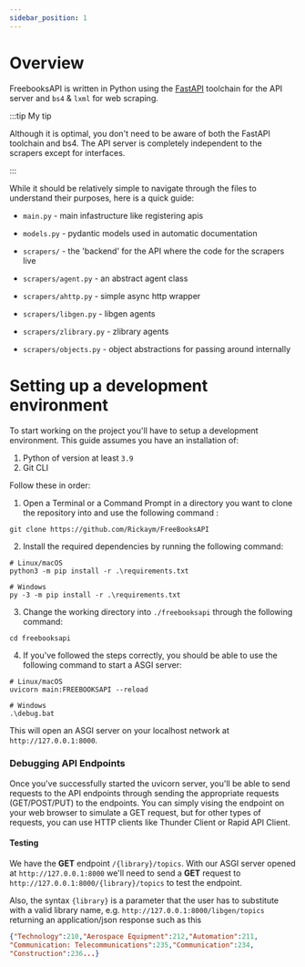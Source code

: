```yaml
---
sidebar_position: 1
---
```


# Overview

FreebooksAPI is written in Python using the [FastAPI](https://fastapi.tiangolo.com/)
toolchain for the API server and `bs4` & `lxml` for web scraping.

:::tip My tip

Although it is optimal,
you don't need to be aware of both the FastAPI toolchain and bs4. The API server
is completely independent to the scrapers except for interfaces.

:::


While it should be relatively simple to navigate through the files to understand their purposes, here is a quick guide:

- `main.py` - main infastructure like registering apis

- `models.py` - pydantic models used in automatic documentation
- `scrapers/` - the 'backend' for the API where the code for the scrapers live
- `scrapers/agent.py` - an abstract agent class
- `scrapers/ahttp.py` - simple async http wrapper
- `scrapers/libgen.py` - libgen agents
- `scrapers/zlibrary.py` - zlibrary agents
- `scrapers/objects.py` - object abstractions for passing around internally

# Setting up a development environment

To start working on the project you'll have to setup a development environment.
This guide assumes you have an installation of:

1. Python of version at least `3.9`
2. Git CLI

Follow these in order:

1. Open a Terminal or a Command Prompt in a directory you want to clone the repository into and use the following command :

```
git clone https://github.com/Rickaym/FreeBooksAPI
```

2. Install the required dependencies by running the following command:

```
# Linux/macOS
python3 -m pip install -r .\requirements.txt

# Windows
py -3 -m pip install -r .\requirements.txt
```

3. Change the working directory into `./freebooksapi` through the following command:

```
cd freebooksapi
```

4. If you've followed the steps correctly, you should be able to use the following command to start a ASGI server:

```
# Linux/macOS
uvicorn main:FREEBOOKSAPI --reload

# Windows
.\debug.bat
```

This will open an ASGI server on your localhost network at `http://127.0.0.1:8000`.

### Debugging API Endpoints

Once you've successfully started the uvicorn server, you'll be able to send requests to the API endpoints through sending the appropriate requests (GET/POST/PUT) to the endpoints. You can simply vising the endpoint on your web browser to simulate a GET request, but for other types of requests, you can use HTTP clients like Thunder Client or Rapid API Client.

#### Testing

We have the **GET** endpoint `/{library}/topics`. With our ASGI server opened at `http://127.0.0.1:8000` we'll need to send a **GET** request to `http://127.0.0.1:8000/{library}/topics` to test the endpoint.

Also, the syntax `{library}` is a parameter that the user has to substitute with a valid library name, e.g. `http://127.0.0.1:8000/libgen/topics`
returning an application/json response such as this

```json
{"Technology":210,"Aerospace Equipment":212,"Automation":211,
"Communication: Telecommunications":235,"Communication":234,
"Construction":236...}
```
